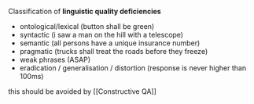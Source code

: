 Classification of **linguistic quality deficiencies**
- ontological/lexical (button shall be green)
- syntactic (i saw a man on the hill with a telescope)
- semantic (all persons have a unique insurance number)
- pragmatic (trucks shall treat the roads before they freeze)
- weak phrases (ASAP)
- eradication / generalisation / distortion (response is never higher than 100ms)

this should be avoided by [[Constructive QA]]